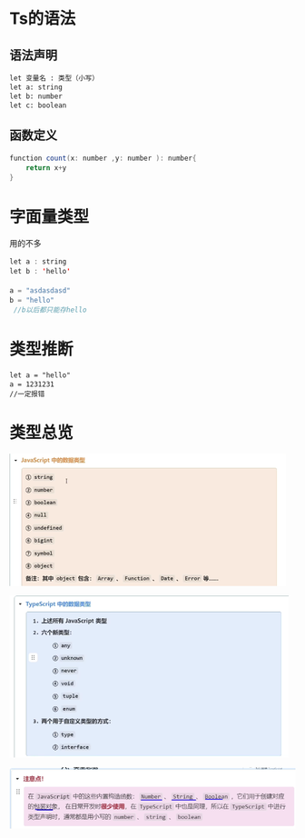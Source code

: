 # Ts的语法

## 语法声明

```
let 变量名 : 类型（小写）
let a: string 
let b: number
let c: boolean 
```

## 函数定义

```java
function count(x: number ,y: number ): number{
	return x+y 
}
```

# 字面量类型

用的不多

```java
let a : string
let b : 'hello'

a = "asdasdasd"
b = "hello"
 //b以后都只能存hello
```

# 类型推断

```
let a = "hello"
a = 1231231
//一定报错
```

# 类型总览

![image-20250527150459742](https://raw.githubusercontent.com/Xioaruan912/pic/main/image-20250527150459742.png)

![image-20250527150506901](https://raw.githubusercontent.com/Xioaruan912/pic/main/image-20250527150506901.png)

![image-20250527150732382](https://raw.githubusercontent.com/Xioaruan912/pic/main/image-20250527150732382.png)

 
